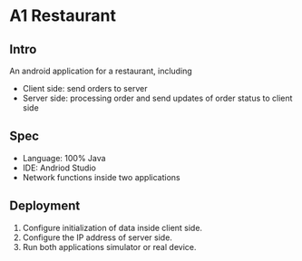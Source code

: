 # A1 Restaurant

## Intro

An android application for a restaurant, including

* Client side: send orders to server
* Server side: processing order and send updates of order status to client side

## Spec

* Language: 100% Java
* IDE: Andriod Studio
* Network functions inside two applications

## Deployment

1. Configure initialization of data inside client side.
2. Configure the IP address of server side.
3. Run both applications simulator or real device. 
